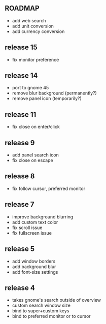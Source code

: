 ## ROADMAP

* add web search
* add unit conversion
* add currency conversion

## release 15

* fix monitor preference

## release 14

* port to gnome 45
* remove blur background (permanently?)
* remove panel icon (temporarily?)

## release 11

* fix close on enter/click

## release 9

* add panel search icon
* fix close on escape

## release 8

* fix follow cursor, preferred monitor

## release 7

* improve background blurring
* add custom text color
* fix scroll issue
* fix fullscreen issue

## release 5

* add window borders
* add background blur
* add font-size settings

## release 4

* takes gnome's search outside of overview
* custom search window size
* bind to super+custom keys
* bind to preferred monitor or to cursor
